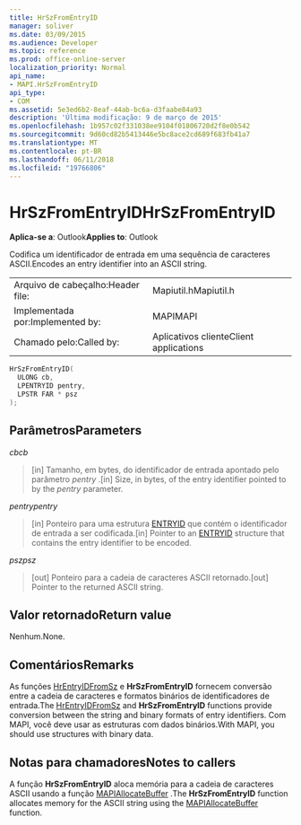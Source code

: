 ```yaml
---
title: HrSzFromEntryID
manager: soliver
ms.date: 03/09/2015
ms.audience: Developer
ms.topic: reference
ms.prod: office-online-server
localization_priority: Normal
api_name:
- MAPI.HrSzFromEntryID
api_type:
- COM
ms.assetid: 5e3ed6b2-8eaf-44ab-bc6a-d3faabe84a93
description: 'Última modificação: 9 de março de 2015'
ms.openlocfilehash: 1b957c02f331038ee9104f01806720d2f8e0b542
ms.sourcegitcommit: 9d60cd82b5413446e5bc8ace2cd689f683fb41a7
ms.translationtype: MT
ms.contentlocale: pt-BR
ms.lasthandoff: 06/11/2018
ms.locfileid: "19766806"
---
```

# <a name="hrszfromentryid"></a><span data-ttu-id="29186-103">HrSzFromEntryID</span><span class="sxs-lookup"><span data-stu-id="29186-103">HrSzFromEntryID</span></span>

  
  
<span data-ttu-id="29186-104">**Aplica-se a**: Outlook</span><span class="sxs-lookup"><span data-stu-id="29186-104">**Applies to**: Outlook</span></span> 
  
<span data-ttu-id="29186-105">Codifica um identificador de entrada em uma sequência de caracteres ASCII.</span><span class="sxs-lookup"><span data-stu-id="29186-105">Encodes an entry identifier into an ASCII string.</span></span> 
  
|||
|:-----|:-----|
|<span data-ttu-id="29186-106">Arquivo de cabeçalho:</span><span class="sxs-lookup"><span data-stu-id="29186-106">Header file:</span></span>  <br/> |<span data-ttu-id="29186-107">Mapiutil.h</span><span class="sxs-lookup"><span data-stu-id="29186-107">Mapiutil.h</span></span>  <br/> |
|<span data-ttu-id="29186-108">Implementada por:</span><span class="sxs-lookup"><span data-stu-id="29186-108">Implemented by:</span></span>  <br/> |<span data-ttu-id="29186-109">MAPI</span><span class="sxs-lookup"><span data-stu-id="29186-109">MAPI</span></span>  <br/> |
|<span data-ttu-id="29186-110">Chamado pelo:</span><span class="sxs-lookup"><span data-stu-id="29186-110">Called by:</span></span>  <br/> |<span data-ttu-id="29186-111">Aplicativos cliente</span><span class="sxs-lookup"><span data-stu-id="29186-111">Client applications</span></span>  <br/> |
   
```cpp
HrSzFromEntryID(
  ULONG cb,
  LPENTRYID pentry,
  LPSTR FAR * psz
);
```

## <a name="parameters"></a><span data-ttu-id="29186-112">Parâmetros</span><span class="sxs-lookup"><span data-stu-id="29186-112">Parameters</span></span>

 <span data-ttu-id="29186-113">_cb_</span><span class="sxs-lookup"><span data-stu-id="29186-113">_cb_</span></span>
  
> <span data-ttu-id="29186-114">[in] Tamanho, em bytes, do identificador de entrada apontado pelo parâmetro _pentry_ .</span><span class="sxs-lookup"><span data-stu-id="29186-114">[in] Size, in bytes, of the entry identifier pointed to by the  _pentry_ parameter.</span></span> 
    
 <span data-ttu-id="29186-115">_pentry_</span><span class="sxs-lookup"><span data-stu-id="29186-115">_pentry_</span></span>
  
> <span data-ttu-id="29186-116">[in] Ponteiro para uma estrutura [ENTRYID](entryid.md) que contém o identificador de entrada a ser codificada.</span><span class="sxs-lookup"><span data-stu-id="29186-116">[in] Pointer to an [ENTRYID](entryid.md) structure that contains the entry identifier to be encoded.</span></span> 
    
 <span data-ttu-id="29186-117">_psz_</span><span class="sxs-lookup"><span data-stu-id="29186-117">_psz_</span></span>
  
> <span data-ttu-id="29186-118">[out] Ponteiro para a cadeia de caracteres ASCII retornado.</span><span class="sxs-lookup"><span data-stu-id="29186-118">[out] Pointer to the returned ASCII string.</span></span>
    
## <a name="return-value"></a><span data-ttu-id="29186-119">Valor retornado</span><span class="sxs-lookup"><span data-stu-id="29186-119">Return value</span></span>

<span data-ttu-id="29186-120">Nenhum.</span><span class="sxs-lookup"><span data-stu-id="29186-120">None.</span></span>
  
## <a name="remarks"></a><span data-ttu-id="29186-121">Comentários</span><span class="sxs-lookup"><span data-stu-id="29186-121">Remarks</span></span>

<span data-ttu-id="29186-122">As funções [HrEntryIDFromSz](hrentryidfromsz.md) e **HrSzFromEntryID** fornecem conversão entre a cadeia de caracteres e formatos binários de identificadores de entrada.</span><span class="sxs-lookup"><span data-stu-id="29186-122">The [HrEntryIDFromSz](hrentryidfromsz.md) and **HrSzFromEntryID** functions provide conversion between the string and binary formats of entry identifiers.</span></span> <span data-ttu-id="29186-123">Com MAPI, você deve usar as estruturas com dados binários.</span><span class="sxs-lookup"><span data-stu-id="29186-123">With MAPI, you should use structures with binary data.</span></span> 
  
## <a name="notes-to-callers"></a><span data-ttu-id="29186-124">Notas para chamadores</span><span class="sxs-lookup"><span data-stu-id="29186-124">Notes to callers</span></span>

<span data-ttu-id="29186-125">A função **HrSzFromEntryID** aloca memória para a cadeia de caracteres ASCII usando a função [MAPIAllocateBuffer](mapiallocatebuffer.md) .</span><span class="sxs-lookup"><span data-stu-id="29186-125">The **HrSzFromEntryID** function allocates memory for the ASCII string using the [MAPIAllocateBuffer](mapiallocatebuffer.md) function.</span></span> 
  

